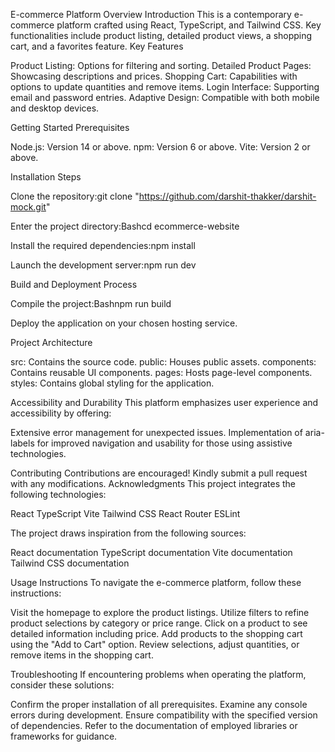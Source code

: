 E-commerce Platform Overview
Introduction
This is a contemporary e-commerce platform crafted using React, TypeScript, and Tailwind CSS. Key functionalities include product listing, detailed product views, a shopping cart, and a favorites feature.
Key Features

Product Listing: Options for filtering and sorting.
Detailed Product Pages: Showcasing descriptions and prices.
Shopping Cart: Capabilities with options to update quantities and remove items.
Login Interface: Supporting email and password entries.
Adaptive Design: Compatible with both mobile and desktop devices.

Getting Started
Prerequisites

Node.js: Version 14 or above.
npm: Version 6 or above.
Vite: Version 2 or above.

Installation Steps

Clone the repository:git clone "https://github.com/darshit-thakker/darshit-mock.git"


Enter the project directory:Bashcd ecommerce-website


Install the required dependencies:npm install


Launch the development server:npm run dev



Build and Deployment Process

Compile the project:Bashnpm run build


Deploy the application on your chosen hosting service.

Project Architecture

src: Contains the source code.
public: Houses public assets.
components: Contains reusable UI components.
pages: Hosts page-level components.
styles: Contains global styling for the application.

Accessibility and Durability
This platform emphasizes user experience and accessibility by offering:

Extensive error management for unexpected issues.
Implementation of aria-labels for improved navigation and usability for those using assistive technologies.

Contributing
Contributions are encouraged! Kindly submit a pull request with any modifications.
Acknowledgments
This project integrates the following technologies:

React
TypeScript
Vite
Tailwind CSS
React Router
ESLint

The project draws inspiration from the following sources:

React documentation
TypeScript documentation
Vite documentation
Tailwind CSS documentation

Usage Instructions
To navigate the e-commerce platform, follow these instructions:

Visit the homepage to explore the product listings.
Utilize filters to refine product selections by category or price range.
Click on a product to see detailed information including price.
Add products to the shopping cart using the "Add to Cart" option.
Review selections, adjust quantities, or remove items in the shopping cart.

Troubleshooting
If encountering problems when operating the platform, consider these solutions:

Confirm the proper installation of all prerequisites.
Examine any console errors during development.
Ensure compatibility with the specified version of dependencies.
Refer to the documentation of employed libraries or frameworks for guidance.
